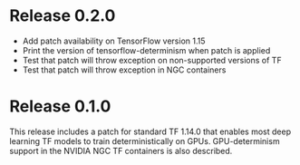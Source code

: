 # Release 0.2.0

* Add patch availability on TensorFlow version 1.15
* Print the version of tensorflow-determinism when patch is applied
* Test that patch will throw exception on non-supported versions of TF
* Test that patch will throw exception in NGC containers

# Release 0.1.0

This release includes a patch for standard TF 1.14.0 that enables most deep
learning TF models to train deterministically on GPUs. GPU-determinism support
in the NVIDIA NGC TF containers is also described.
